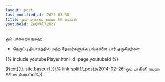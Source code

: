 ```yaml
---
layout: post
last_modified_at: 2021-03-30
title: ஓம் பாககறய நமஹ ௧௧ டைம்ஸ்
youtubeId: ZeQWAl72DoY
---
```

 
 
 ஓம் பாககறய நமஹ  
 
 -  நெருப்பு தியாகத்தில் மற்ற தேவர்களுக்கு பங்குகளை யார் தருகிறார்கள் 
 
  
 
  
 
 
 
 
 
 


{% include youtubePlayer.html id=page.youtubeId %}
 
[Next]({{ site.baseurl }}{% link  split1/_posts/2014-02-26-ஓம் பாகினி நமஹ ௧௧ டைம்ஸ்.md%})
 
